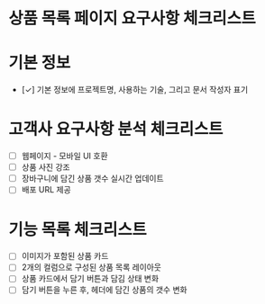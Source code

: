 # 상품 목록 페이지 요구사항 체크리스트

# 기본 정보
- [✓] 기본 정보에 프로젝트명, 사용하는 기술, 그리고 문서 작성자 표기

# 고객사 요구사항 분석 체크리스트
- [ ] 웹페이지 - 모바일 UI 호환
- [ ] 상품 사진 강조
- [ ] 장바구니에 담긴 상품 갯수 실시간 업데이트
- [ ] 배포 URL 제공

# 기능 목록 체크리스트
- [ ] 이미지가 포함된 상품 카드
- [ ] 2개의 컬럼으로 구성된 상품 목록 레이아웃
- [ ] 상품 카드에서 담기 버튼과 담김 상태 변화
- [ ] 담기 버튼을 누른 후, 헤더에 담긴 상품의 갯수 변화
